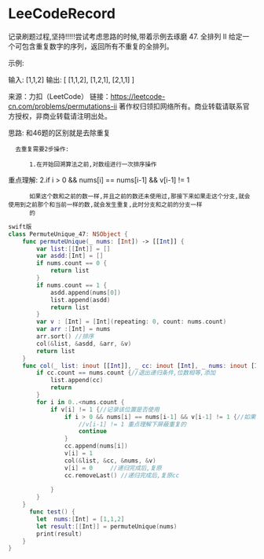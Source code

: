 # LeeCodeRecord
记录刷题过程,坚持!!!!!尝试考虑思路的时候,带着示例去琢磨
47. 全排列 II
给定一个可包含重复数字的序列，返回所有不重复的全排列。

示例:

输入: [1,1,2]
输出:
[
  [1,1,2],
  [1,2,1],
  [2,1,1]
]

来源：力扣（LeetCode）
链接：https://leetcode-cn.com/problems/permutations-ii
著作权归领扣网络所有。商业转载请联系官方授权，非商业转载请注明出处。

思路: 
     和46题的区别就是去除重复
     
      去重复需要2步操作:
      
          1.在开始回溯算法之前,对数组进行一次排序操作
          
 重点理解: 2.if i > 0 && nums[i] == nums[i-1] && v[i-1] != 1 
 
          如果这个数和之前的数一样,并且之前的数还未使用过,那接下来如果走这个分支,就会使用到之前那个和当前一样的数,就会发生重复,此时分支和之前的分支一样
          的
          
```swift
swift版
class PermuteUnique_47: NSObject {
    func permuteUnique(_ nums: [Int]) -> [[Int]] {
        var list:[[Int]] = []
        var asdd:[Int] = []
        if nums.count == 0 {
            return list
        }
        if nums.count == 1 {
            asdd.append(nums[0])
            list.append(asdd)
            return list
        }
        var v : [Int] = [Int](repeating: 0, count: nums.count)
        var arr :[Int] = nums
        arr.sort() //排序
        col(&list, &asdd, &arr, &v)
        return list
    }
    func col(_ list: inout [[Int]], _ cc: inout [Int], _ nums: inout [Int],_ v: inout [Int]) {
        if cc.count == nums.count {//退出递归条件,位数相等,添加
            list.append(cc)
            return
        }
        for i in 0..<nums.count {
            if v[i] != 1 {//记录该位置是否使用
                if i > 0 && nums[i] == nums[i-1] && v[i-1] != 1 {//如果和上一个重复,则跳过
                    //v[i-1] != 1 重点理解下屏蔽重复的
                    continue
                }
                cc.append(nums[i])
                v[i] = 1
                col(&list, &cc, &nums, &v)
                v[i] = 0     //递归完成后,复原
                cc.removeLast() //递归完成后,复原cc
                
            }
        }
    }
      func test() {
        let  nums:[Int] = [1,1,2]
        let result:[[Int]] = permuteUnique(nums)
        print(result)
    }
}

```
